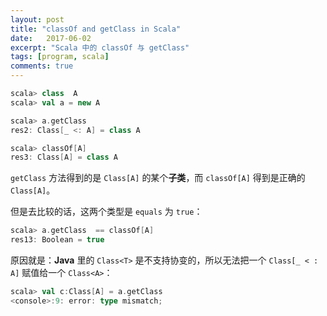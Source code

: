 ```yaml
---
layout: post
title: "classOf and getClass in Scala"
date:   2017-06-02
excerpt: "Scala 中的 classOf 与 getClass"
tags: [program, scala]
comments: true
---
```


```scala
scala> class  A
scala> val a = new A

scala> a.getClass
res2: Class[_ <: A] = class A

scala> classOf[A]
res3: Class[A] = class A
```

`getClass` 方法得到的是 `Class[A]` 的某个**子类**，而 `classOf[A]` 得到是正确的 `Class[A]`。

但是去比较的话，这两个类型是 `equals` 为 `true`：

```scala
scala> a.getClass  == classOf[A]
res13: Boolean = true
```

原因就是：**Java** 里的 `Class<T>` 是不支持协变的，所以无法把一个 `Class[_ < : A]` 赋值给一个 `Class<A>`：

```scala
scala> val c:Class[A] = a.getClass
<console>:9: error: type mismatch;
```

